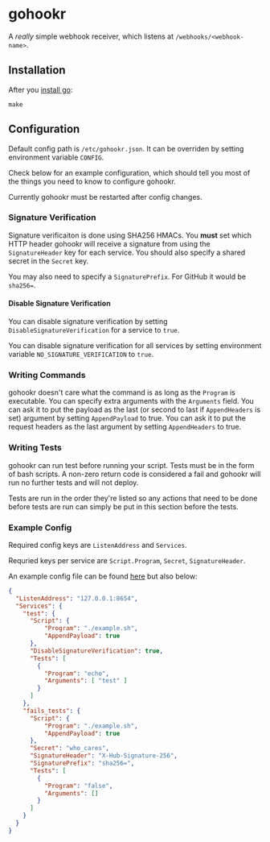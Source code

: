 # gohookr

A _really_ simple webhook receiver, which listens at `/webhooks/<webhook-name>`.

## Installation

After you [install go](https://golang.org/doc/install):

```
make
```

## Configuration

Default config path is `/etc/gohookr.json`.
It can be overriden by setting environment variable `CONFIG`.

Check below for an example configuration, which should tell you most of the things you need to know
to configure gohookr.

Currently gohookr must be restarted after config changes.

### Signature Verification

Signature verificaiton is done using SHA256 HMACs.
You **must** set which HTTP header gohookr will receive a signature from using the `SignatureHeader`
key for each service.
You should also specify a shared secret in the `Secret` key.

You may also need to specify a `SignaturePrefix`.
For GitHub it would be `sha256=`.

#### Disable Signature Verification

You can disable signature verification by setting `DisableSignatureVerification` for a service to `true`.

You can disable signature verification for all services by setting environment variable
`NO_SIGNATURE_VERIFICATION` to `true`.

### Writing Commands

gohookr doesn't care what the command is as long as the `Program` is executable.
You can specify extra arguments with the `Arguments` field.
You can ask it to put the payload as the last (or second to last if `AppendHeaders` is set) argument by setting `AppendPayload` to true.
You can ask it to put the request headers as the last argument by setting `AppendHeaders` to true.

### Writing Tests

gohookr can run test before running your script.
Tests must be in the form of bash scripts.
A non-zero return code is considered a fail and gohookr will run no further tests and will not
deploy.

Tests are run in the order they're listed so any actions that need to be done before
tests are run can simply be put in this section before the tests.

### Example Config

Required config keys are `ListenAddress` and `Services`.

Requried keys per service are `Script.Program`, `Secret`, `SignatureHeader`.

An example config file can be found [here](./config.json) but also below:

```json
{
  "ListenAddress": "127.0.0.1:8654",
  "Services": {
    "test": {
      "Script": {
          "Program": "./example.sh",
          "AppendPayload": true
      },
      "DisableSignatureVerification": true,
      "Tests": [
        {
          "Program": "echo",
          "Arguments": [ "test" ]
        }
      ]
    },
    "fails_tests": {
      "Script": {
          "Program": "./example.sh",
          "AppendPayload": true
      },
      "Secret": "who_cares",
      "SignatureHeader": "X-Hub-Signature-256",
      "SignaturePrefix": "sha256=",
      "Tests": [
        {
          "Program": "false",
          "Arguments": []
        }
      ]
    }
  }
}
```
